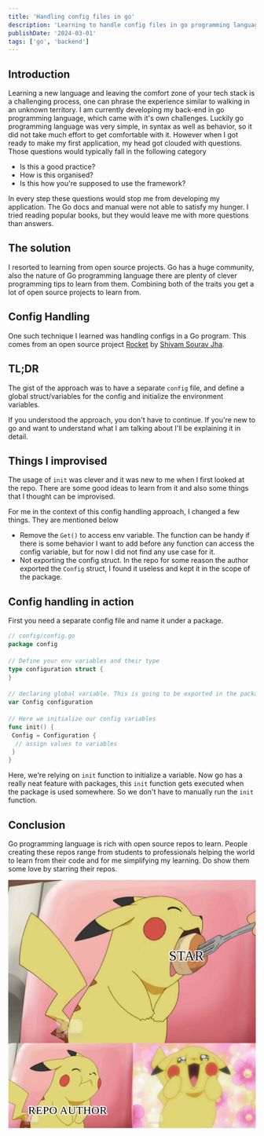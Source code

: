 ```yaml
---
title: 'Handling config files in go'
description: 'Learning to handle config files in go programming language'
publishDate: '2024-03-01'
tags: ['go', 'backend']
---
```


## Introduction

Learning a new language and leaving the comfort zone of your tech stack is a challenging process, one can phrase the experience similar to walking in an unknown territory.
I am currently developing my back-end in go programming language, which came with it's own challenges. Luckily go programming language was very simple, in syntax as well as behavior, so it did not take much effort to get comfortable with it.
However when I got ready to make my first application, my head got clouded with questions. Those questions would typically fall in the following category

- Is this a good practice?
- How is this organised?
- Is this how you're supposed to use the framework?

In every step these questions would stop me from developing my application.
The Go docs and manual were not able to satisfy my hunger. I tried reading popular books, but they would leave me with more questions than answers.

## The solution

I resorted to learning from open source projects. Go has a huge community, also the nature of Go programming language there are plenty of clever programming tips to learn from them. Combining both of the traits you get a lot of open source projects to learn from.

## Config Handling

One such technique I learned was handling configs in a Go program. This comes from an open source project [Rocket](https://github.com/Shivamsouravjha/Rocket) by [Shivam Sourav Jha](https://github.com/Shivamsouravjha/).

## TL;DR

The gist of the approach was to have a separate `config` file, and define a global struct/variables for the config and initialize the environment variables.

If you understood the approach, you don't have to continue. If you're new to go and want to understand what I am talking about I'll be explaining it in detail.

## Things I improvised

The usage of `init` was clever and it was new to me when I first looked at the repo. There are some good ideas to learn from it and also some things that I thought can be improvised.

For me in the context of this config handling approach, I changed a few things. They are mentioned below

- Remove the `Get()` to access env variable. The function can be handy if there is some behavior I want to add before any function can access the config variable, but for now I did not find any use case for it.
- Not exporting the config struct. In the repo for some reason the author exported the `Config` struct, I found it useless and kept it in the scope of the package.

## Config handling in action

First you need a separate config file and name it under a package.

```go
// config/config.go
package config

// Define your env variables and their type
type configuration struct {
}

// declaring global variable. This is going to be exported in the package.
var Config configuration

// Here we initialize our config variables
func init() {
 Config = Configuration {
  // assign values to variables
 }
}
```

Here, we're relying on `init` function to initialize a variable. Now go has a really neat feature with packages, this `init` function gets executed when the package is used somewhere. So we don't have to manually run the `init` function.

## Conclusion

Go programming language is rich with open source repos to learn. People creating these repos range from students to professionals helping the world to learn from their code and for me simplifying my learning. Do show them some love by starring their repos.

![Pikachu eating cake meme](pikachu-meme.png)
